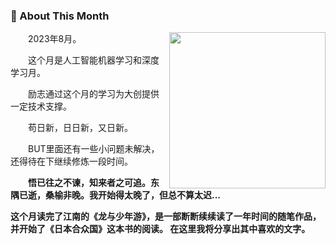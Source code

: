 <!-- About me 关于这个月 -->
### 🤺 About This Month
  
<img align="right" width="250" src="https://cdn.jsdelivr.net/gh/sun0225SUN/sun0225SUN/assets/images/hi.gif" />

<p>&emsp;&emsp;2023年8月。</p>
<p>&emsp;&emsp;这个月是人工智能机器学习和深度学习月。</p>
<p>&emsp;&emsp;励志通过这个月的学习为大创提供一定技术支撑。</p>
<p>&emsp;&emsp;苟日新，日日新，又日新。</p>
<p>&emsp;&emsp;BUT里面还有一些小问题未解决，还得待在下继续修炼一段时间。</p>
<p><strong>&emsp;&emsp;悟已往之不谏，知来者之可追。东隅已逝，桑榆非晚。我开始得太晚了，但总不算太迟...<strong></p>

</td></tr>

<tr>
<td>
这个月读完了江南的《龙与少年游》，是一部断断续续读了一年时间的随笔作品，并开始了《日本合众国》这本书的阅读。
在这里我将分享出其中喜欢的文字。
